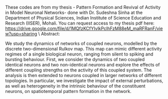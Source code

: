 These codes are from my thesis - Pattern Formation and Revival of Activity in Model Neuronal Networks- done with Dr. Sudeshna Sinha at the Department of Physical Sciences, Indian Institute of Science Education and Research (IISER), Mohali.
You can request access to my thesis pdf here: https://drive.google.com/file/d/1MQfzKCfYIvlkPclhFzM88eM_maRFRanF/view?usp=sharing
\\
Abstract:


We study the dynamics of networks of coupled neurons, modelled by the discrete two-dimensional Rulkov map. This map can mimic different activity regimes of a single biological neuron, ranging from silent to spiking and bursting behaviour. First, we consider the dynamics of two coupled identical neurons and two non-identical neurons and explore the effects of different coupling strengths on the activity of this coupled system. The analysis is then extended to neurons coupled in larger networks of different topologies. In particular, we investigate the impact of external perturbations, as well as heterogeneity in the intrinsic behaviour of the constituent neurons, on spatiotemporal pattern formation in the network.
